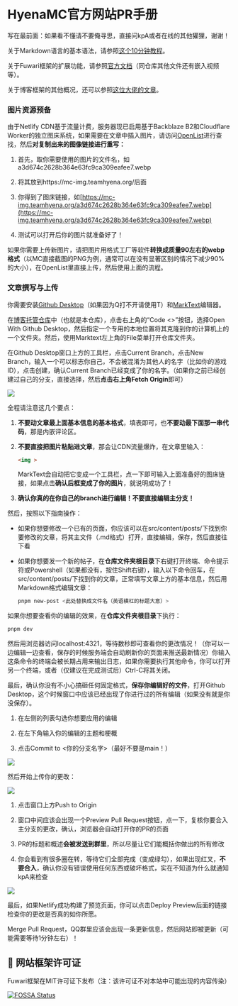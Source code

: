 # HyenaMC官方网站PR手册

写在最前面：如果看不懂请不要俺寻思，直接问kpA或者在线的其他獾狸，谢谢！

关于Markdown语言的基本语法，请参照[这个10分钟教程](https://markdown.com.cn/basic-syntax/)。

关于Fuwari框架的扩展功能，请参照[官方文档](https://github.com/saicaca/fuwari/blob/main/src/content/posts/markdown-extended.md)（同仓库其他文件还有嵌入视频等）。

关于博客框架的其他概况，还可以参照[这位大佬的文章](https://www.2x.nz/posts/fuwari/)。

### 图片资源预备

由于Netlify CDN基于流量计费，服务器现已启用基于Backblaze B2和Cloudflare Worker的独立图床系统，如果需要在文章中插入图片，请访问[OpenList](https://files.teamhyena.org/b2/img)进行查找，然后**对复制出来的图像链接进行重写：**

1. 首先，取你需要使用的图片的文件名，如a3d674c2628b364e63fc9ca309eafee7.webp

2. 将其放到https://mc-img.teamhyena.org/后面

3. 你得到了图床链接，如[https://mc-img.teamhyena.org/a3d674c2628b364e63fc9ca309eafee7.webp](https://mc-img.teamhyena.org/a3d674c2628b364e63fc9ca309eafee7.webp)

4. 测试可以打开后你的图片就准备好了！

如果你需要上传新图片，请把图片用格式工厂等软件**转换成质量90左右的webp格式**（以MC直接截图的PNG为例，通常可以在没有显著区别的情况下减少90%的大小），在OpenList里直接上传，然后使用上面的流程。

### 文章撰写与上传

你需要安装[Github Desktop](https://github.com/apps/desktop)（如果因为Q打不开请使用T）和[MarkText](https://mark-text.en.lo4d.com/windows)编辑器。

在[博客托管仓库](https://github.com/HyenaMC/blog-site)中（也就是本仓库），点击右上角的“Code <>”按钮，选择Open With Github Desktop，然后指定一个专用的本地位置将其克隆到你的计算机上的一个文件夹。然后，使用Marktext左上角的File菜单打开仓库文件夹。

在Github Desktop窗口上方的工具栏，点击Current Branch，点击New Branch，输入一个可以标志你自己，不会被混淆为其他人的名字（比如你的游戏ID），点击创建，确认Current Branch已经变成了你的名字。（如果你之前已经创建过自己的分支，直接选择，然后**点击右上角Fetch Origin**即可）

![](C:\Users\kpAju\AppData\Roaming\marktext\images\2025-08-24-21-56-39-image.png)

全程请注意这几个要点：

1. **不要动文章最上面基本信息的基本格式**，填表即可，也**不要动最下面那一串代码**，那是内嵌评论区。

2. **不要直接把图片粘贴进文章**，那会让CDN流量爆炸，在文章里输入：
   
   ```markdown
   <img >
   ```
   
   MarkText会自动把它变成一个工具栏，点一下即可输入上面准备好的图床链接，如果点击**确认后框变成了你的图片**，就说明成功了！

3. **确认你真的在你自己的branch进行编辑！不要直接编辑主分支！**

然后，按照以下指南操作：

- 如果你想要修改一个已有的页面，你应该可以在src/content/posts/下找到你要修改的文章，将其主文件（.md格式）打开，直接编辑，保存，然后直接往下看

- 如果你想要发一个新的帖子，在**仓库文件夹根目录**下右键打开终端、命令提示符或Powershell（如果都没有，按住Shift右键），输入以下命令回车，在src/content/posts/下找到你的文章，正常填写文章上方的基本信息，然后用Markdown格式编辑文章：
  
  ```powershell
  pnpm new-post <此处替换成文件名（英语横杠的标题大意）>
  ```

如果你想要查看你的编辑的效果，在**仓库文件夹根目录**下执行：

```powershell
pnpm dev
```

然后用浏览器访问localhost:4321，等待数秒即可查看你的更改情况！（你可以一边编辑一边查看，保存的时候服务端会自动刷新你的页面来推送最新情况）你输入这条命令的终端会被长期占用来输出日志，如果你需要执行其他命令，你可以打开另一个终端，或者（仅建议在完成测试后）Ctrl-C将其关闭。

最后，确认你没有不小心搞砸任何固定格式，**保存你编辑好的文件**，打开Github Desktop，这个时候窗口中应该已经出现了你进行过的所有编辑（如果没有就是你没保存）。

1. 在左侧的列表勾选你想要应用的编辑

2. 在左下角输入你的编辑的主题和梗概

3. 点击Commit to <你的分支名字>（最好不要是main！）

![](C:\Users\kpAju\AppData\Roaming\marktext\images\2025-08-24-21-59-12-image.png)

然后开始上传你的更改：

![](C:\Users\kpAju\AppData\Roaming\marktext\images\2025-08-24-21-59-53-image.png)

1. 点击窗口上方Push to Origin

2. 窗口中间应该会出现一个Preview Pull Request按钮，点一下，复核你要合入主分支的更改，确认，浏览器会自动打开你的PR的页面

3. PR的标题和概述**会被发送到群里**，所以尽量让它们能概括你做出的所有修改

4. 你会看到有很多圈在转，等待它们全部完成（变成绿勾），如果出现红叉，**不要合入**，确认你没有错误使用任何东西或破坏格式，实在不知道为什么就通知kpA来检查

![](C:\Users\kpAju\AppData\Roaming\marktext\images\2025-08-24-22-01-25-image.png)

最后，如果Netlify成功构建了预览页面，你可以点击Deploy Preview后面的链接检查你的更改是否真的如你所愿。

Merge Pull Request，QQ群里应该会出现一条更新信息，然后网站即被更新（可能需要等待1分钟左右）！

## 📄 网站框架许可证

Fuwari框架在MIT许可证下发布（注：该许可证不对本站中可能出现的内容传染）

[![FOSSA Status](https://app.fossa.com/api/projects/git%2Bgithub.com%2Fsaicaca%2Ffuwari.svg?type=large&issueType=license)](https://app.fossa.com/projects/git%2Bgithub.com%2Fsaicaca%2Ffuwari?ref=badge_large&issueType=license)
